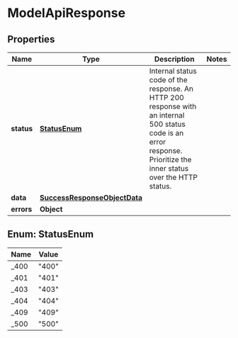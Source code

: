 

# ModelApiResponse


## Properties

| Name | Type | Description | Notes |
|------------ | ------------- | ------------- | -------------|
|**status** | [**StatusEnum**](#StatusEnum) | Internal status code of the response. An HTTP 200 response with an internal 500 status code is an error response. Prioritize the inner status over the HTTP status. |  |
|**data** | [**SuccessResponseObjectData**](SuccessResponseObjectData.md) |  |  |
|**errors** | **Object** |  |  |



## Enum: StatusEnum

| Name | Value |
|---- | -----|
| _400 | &quot;400&quot; |
| _401 | &quot;401&quot; |
| _403 | &quot;403&quot; |
| _404 | &quot;404&quot; |
| _409 | &quot;409&quot; |
| _500 | &quot;500&quot; |



